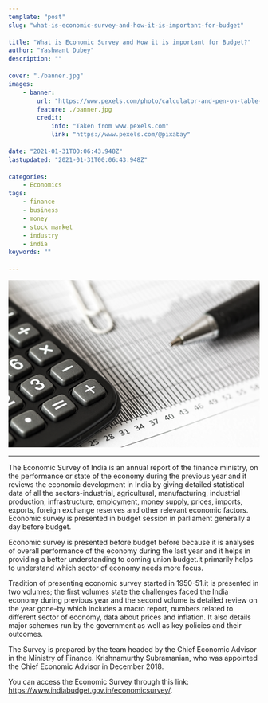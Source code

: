```yaml
---
template: "post"
slug: "what-is-economic-survey-and-how-it-is-important-for-budget"

title: "What is Economic Survey and How it is important for Budget?"
author: "Yashwant Dubey"
description: ""

cover: "./banner.jpg"
images:
    - banner:
        url: "https://www.pexels.com/photo/calculator-and-pen-on-table-209224/"
        feature: ./banner.jpg
        credit:
            info: "Taken from www.pexels.com"
            link: "https://www.pexels.com/@pixabay"      

date: "2021-01-31T00:06:43.948Z"
lastupdated: "2021-01-31T00:06:43.948Z"

categories: 
    - Economics
tags:
    - finance
    - business
    - money
    - stock market
    - industry
    - india
keywords: ""

---
```


![Calculator and Pen on Table](./banner.jpg)

---

The Economic Survey of India is an annual report of the finance ministry, on the performance or state of the economy during the previous year and it reviews the economic development in India by giving detailed statistical data of all the sectors-industrial, agricultural, manufacturing, industrial production, infrastructure, employment, money supply, prices, imports, exports, foreign exchange reserves and other relevant economic factors. Economic survey is presented in budget session in parliament generally a day before budget.

Economic survey is presented before budget before because it is analyses of overall performance of the economy during the last year and it helps in providing a better understanding to coming union budget.it primarily helps to understand which sector of economy needs more focus.

Tradition of presenting economic survey started in 1950-51.it is presented in two volumes; the first volumes state the challenges faced the India economy during previous year and the second volume is detailed review on the year gone-by which includes a macro report, numbers related to different sector of economy, data about prices and inflation. It also details major schemes run by the government as well as key policies and their outcomes.

The Survey is prepared by the team headed by the Chief Economic Advisor in the Ministry of Finance. Krishnamurthy Subramanian, who was appointed the Chief Economic Advisor in December 2018.

You can access the Economic Survey through this link: https://www.indiabudget.gov.in/economicsurvey/.
